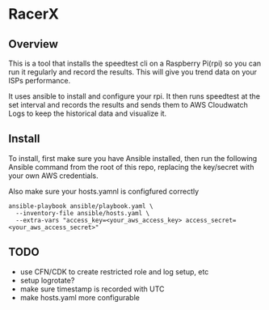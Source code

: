 # RacerX

## Overview

This is a tool that installs the speedtest cli on a Raspberry Pi(rpi) so you can run it regularly and record the results. This will give you trend data on your ISPs performance.

It uses ansible to install and configure your rpi. It then runs speedtest at the set interval and records the results and sends them to AWS Cloudwatch Logs to keep the historical data and visualize it.

## Install

To install, first make sure you have Ansible installed, then run the following Ansible command from the root of this repo, replacing the key/secret with your own AWS credentials.

Also make sure your hosts.yamnl is configfured correctly
``` shell
ansible-playbook ansible/playbook.yaml \
  --inventory-file ansible/hosts.yaml \
  --extra-vars "access_key=<your_aws_access_key> access_secret=<your_aws_access_secret>"
```

## TODO

- use CFN/CDK to create restricted role and log setup, etc
- setup logrotate?
- make sure timestamp is recorded with UTC
- make hosts.yaml more configurable
